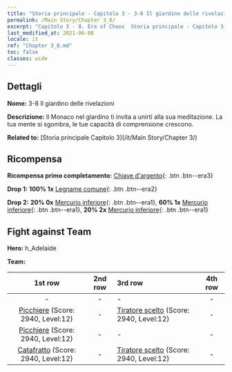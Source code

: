 ```yaml
---
title: "Storia principale - Capitolo 3 - 3-8 Il giardino delle rivelazioni"
permalink: /Main Story/Chapter 3_8/
excerpt: "Capitolo 3 - 8. Era of Chaos  Storia principale - Capitolo 3_8. 3-8 Il giardino delle rivelazioni"
last_modified_at: 2021-06-08
locale: it
ref: "Chapter 3_8.md"
toc: false
classes: wide
---
```


## Dettagli

 **Nome:** 3-8 Il giardino delle rivelazioni

 **Descrizione:** Il Monaco nel giardino ti invita a unirti alla sua meditazione. La tua mente si sgombra, le tue capacità di comprensione crescono.

 **Related to:** [Storia principale Capitolo 3](/it/Main Story/Chapter 3/)

## Ricompensa

 **Ricompensa primo completamento:** [Chiave d'argento](/ItemsIT/con_693/){: .btn .btn--era3}

 **Drop 1:** **100% 1x** [Legname comune](/ItemsIT/mat_7/){: .btn .btn--era2}

 **Drop 2:** **20% 0x** [Mercurio inferiore](/ItemsIT/mat_2/){: .btn .btn--era1}, **60% 1x** [Mercurio inferiore](/ItemsIT/mat_2/){: .btn .btn--era1}, **20% 2x** [Mercurio inferiore](/ItemsIT/mat_2/){: .btn .btn--era1}


## Fight against Team
 **Hero:** h_Adelaide

 **Team:**


  | 1st row | 2nd row | 3rd row | 4th row |
  |:----:|:----:|:----|:----:|
  | - | - | - | - |
  | [Picchiere](/it/units/Pikeman/) (Score: 2940, Level:12)  | - | [Tiratore scelto](/it/units/Marksman/) (Score: 2940, Level:12)  | - |
  | [Picchiere](/it/units/Pikeman/) (Score: 2940, Level:12)  | - | - | - |
  | [Catafratto](/it/units/Cavalier/) (Score: 2940, Level:12)  | - | [Tiratore scelto](/it/units/Marksman/) (Score: 2940, Level:12)  | - |


